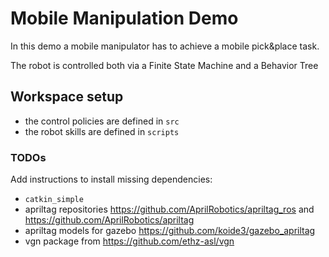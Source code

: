 # Mobile Manipulation Demo

In this demo a mobile manipulator has to achieve a mobile pick&place task.

The robot is controlled both via a Finite State Machine and a Behavior Tree

## Workspace setup

* the control policies are defined in `src`
* the robot skills are defined in `scripts`


### TODOs

Add instructions to install missing dependencies:

* `catkin_simple`
* apriltag repositories https://github.com/AprilRobotics/apriltag_ros and https://github.com/AprilRobotics/apriltag
* apriltag models for gazebo https://github.com/koide3/gazebo_apriltag
* vgn package from https://github.com/ethz-asl/vgn
